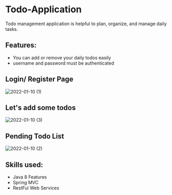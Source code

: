 # Todo-Application
Todo management application is helpful to plan, organize, and manage daily tasks.

## Features:
- You can add or remove your daily todos easily
- username and password must be authenticated
 
## Login/ Register Page

![2022-01-10 (1)](https://user-images.githubusercontent.com/62255672/148817319-41b74fe7-81f7-4839-9a74-8a3596ade541.png)

## Let's add some todos

![2022-01-10 (3)](https://user-images.githubusercontent.com/62255672/148817329-ac414885-37e1-4189-a5c3-1acbf3909c58.png)

## Pending Todo List

![2022-01-10 (2)](https://user-images.githubusercontent.com/62255672/148817328-2ed823f4-95ca-4152-95fa-f967dcb7e0c6.png)

## Skills used:
- Java 8 Features
- Spring MVC
- RestFul Web Services
